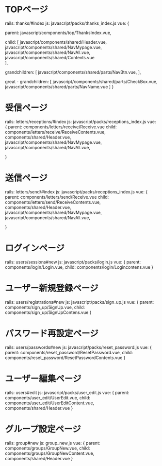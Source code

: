 # TOPページ
rails: thanks/#index
js: javascript/packs/thanks_index.js
vue: {
  <!-- TOPページ作成 -->
  <!-- TOPページの親コンポーネント -->
  parent:         javascript/components/top/ThanksIndex.vue,
  <!-- 子コンポーネント -->
  child:          [ javascript/components/shared/Header.vue,
                    <!-- マイページの一覧 -->
                    javascript/components/shared/NavMypage.vue,
                    <!-- 全社員の一覧 -->
                    javascript/components/shared/NavAll.vue,
                    <!-- コンテンツ用 -->
                    javascript/components/shared/Contents.vue          
                  ],
  <!-- 孫コンポーネント(ボタン) -->
  grandchildren:  [ javascript/components/shared/parts/NavBtn.vue,
                  ],
  <!-- ひ孫コンポーネント(ボタンの部品) -->
  great - 
  grandchildren:  [
                    <!-- ボタンの丸ポチ -->
                    javascript/components/shared/parts/CheckBox.vue,
                    <!-- ボタンの名前 -->
                    javascript/components/shared/parts/NavName.vue
                  ]
}

# 受信ページ
rails: letters/receptions/#index
js: javascript/packs/receptions_index.js
vue: {
  parent: components/letters/receive/Receive.vue
  child:  components/letters/receive/ReceiveContents.vue,
          components/shared/Header.vue,
          <!-- マイページの一覧 -->
          javascript/components/shared/NavMypage.vue,
          <!-- 全社員の一覧 -->
          javascript/components/shared/NavAll.vue,

}

# 送信ページ
rails: letters/send/#index
js: javascript/packs/receptions_index.js
vue: {
  parent: components/letters/send/Receive.vue
  child:  components/letters/send/ReceiveContents.vue,
          components/shared/Header.vue,
          <!-- マイページの一覧 -->
          javascript/components/shared/NavMypage.vue,
          <!-- 全社員の一覧 -->
          javascript/components/shared/NavAll.vue,

}
# ログインページ
rails: users/sessions#new
js: javascript/packs/login.js
vue: {
  parent: components/login/Login.vue,
  child: components/login/Logincontens.vue
}

# ユーザー新規登録ページ
rails: users/registrations#new
js: javascript/packs/sign_up.js
vue: {
  parent: components/sign_up/SignUp.vue,
  child: components/sign_up/SignUpContens.vue
}

# パスワード再設定ページ
rails: users/passwords#new
js: javascript/packs/reset_password.js
vue: {
  parent: components/reset_password/ResetPassword.vue,
  child: components/reset_password/ResetPasswordContents.vue
}

# ユーザー編集ページ
rails: users#edit
js: javascript/packs/user_edit.js
vue: {
  parent: components/user_edit/UserEdit.vue,
  child: components/user_edit/UserEditContent.vue,
         components/shared/Header.vue
}

# グループ設定ページ
rails: group#new
js: group_new.js
vue: {
  parent: components/groups/GroupNew.vue,
  child: components/groups/GroupNewContent.vue,
         components/shared/Header.vue
}